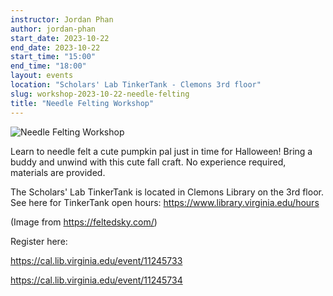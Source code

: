 ```yaml
---
instructor: Jordan Phan
author: jordan-phan
start_date: 2023-10-22
end_date: 2023-10-22
start_time: "15:00"
end_time: "18:00"
layout: events
location: "Scholars' Lab TinkerTank - Clemons 3rd floor"
slug: workshop-2023-10-22-needle-felting
title: "Needle Felting Workshop"
---
```


![Needle Felting Workshop](/assets/post-media/workshops/needle-felting-pumpkin.jpg)

Learn to needle felt a cute pumpkin pal just in time for Halloween! Bring a buddy and unwind with this cute fall craft. No experience required, materials are provided.

The Scholars' Lab TinkerTank is located in Clemons Library on the 3rd floor. See here for TinkerTank open hours: <a href="https://www.library.virginia.edu/hours">https://www.library.virginia.edu/hours</a>

(Image from https://feltedsky.com/)

Register here:

[https://cal.lib.virginia.edu/event/11245733 ](https://cal.lib.virginia.edu/event/11245733)

[https://cal.lib.virginia.edu/event/11245734 ](https://cal.lib.virginia.edu/event/11245734)
